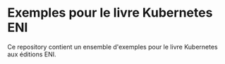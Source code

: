 # Exemples pour le livre Kubernetes ENI

Ce repository contient un ensemble d'exemples pour le livre Kubernetes aux éditions ENI.
